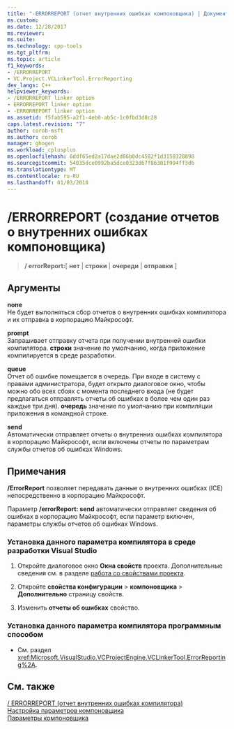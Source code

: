 ```yaml
---
title: "-ERRORREPORT (отчет внутренних ошибках компоновщика) | Документы Microsoft"
ms.custom: 
ms.date: 12/28/2017
ms.reviewer: 
ms.suite: 
ms.technology: cpp-tools
ms.tgt_pltfrm: 
ms.topic: article
f1_keywords:
- /ERRORREPORT
- VC.Project.VCLinkerTool.ErrorReporting
dev_langs: C++
helpviewer_keywords:
- /ERRORREPORT linker option
- ERRORREPORT linker option
- -ERRORREPORT linker option
ms.assetid: f5fab595-a2f1-4eb0-ab5c-1c0fbd3d8c28
caps.latest.revision: "7"
author: corob-msft
ms.author: corob
manager: ghogen
ms.workload: cplusplus
ms.openlocfilehash: 6ddf65ed2a17dae2d86b0dc4582f1d3158328898
ms.sourcegitcommit: 54035dce0992ba5dce0323d67f86301f994ff3db
ms.translationtype: MT
ms.contentlocale: ru-RU
ms.lasthandoff: 01/03/2018
---
```

# <a name="errorreport-report-internal-linker-errors"></a>/ERRORREPORT (создание отчетов о внутренних ошибках компоновщика)

> **/ errorReport:**[ **нет** | **строки** | **очереди** | **отправки** ]

## <a name="arguments"></a>Аргументы

**none**  
Не будет выполняться сбор отчетов о внутренних ошибках компилятора и их отправка в корпорацию Майкрософт.

**prompt**  
Запрашивает отправку отчета при получении внутренней ошибки компилятора. **строки** значение по умолчанию, когда приложение компилируется в среде разработки.

**queue**  
Отчет об ошибке помещается в очередь. При входе в систему с правами администратора, будет открыто диалоговое окно, чтобы можно обо всех сбоях с момента последнего входа (не будет предлагаться отправлять отчеты об ошибках в более чем один раз каждые три дня). **очередь** значение по умолчанию при компиляции приложения в командной строке.

**send**  
Автоматически отправляет отчеты о внутренних ошибках компилятора в корпорацию Майкрософт, если включены отчеты по параметрам службы отчетов об ошибках Windows.

## <a name="remarks"></a>Примечания

**/ErrorReport** позволяет передавать данные о внутренних ошибках (ICE) непосредственно в корпорацию Майкрософт.

Параметр **/errorReport: send** автоматически отправляет сведения об ошибках в корпорацию Майкрософт, если параметр включен, параметры службы отчетов об ошибках Windows.

### <a name="to-set-this-compiler-option-in-the-visual-studio-development-environment"></a>Установка данного параметра компилятора в среде разработки Visual Studio

1. Откройте диалоговое окно **Окна свойств** проекта. Дополнительные сведения см. в разделе [работа со свойствами проекта](../../ide/working-with-project-properties.md).

1. Откройте **свойства конфигурации** > **компоновщика** > **Дополнительно** страницу свойств.

1. Изменить **отчеты об ошибках** свойство.

### <a name="to-set-this-compiler-option-programmatically"></a>Установка данного параметра компилятора программным способом

- См. раздел <xref:Microsoft.VisualStudio.VCProjectEngine.VCLinkerTool.ErrorReporting%2A>.

## <a name="see-also"></a>См. также

[/ ERRORREPORT (отчет внутренних ошибках компилятора)](../../build/reference/errorreport-report-internal-compiler-errors.md)  
[Настройка параметров компоновщика](../../build/reference/setting-linker-options.md)  
[Параметры компоновщика](../../build/reference/linker-options.md)  
